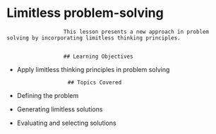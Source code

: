 # Limitless problem-solving


                      This lesson presents a new approach in problem solving by incorporating limitless thinking principles.


                      ## Learning Objectives
- Apply limitless thinking principles in problem solving


                      ## Topics Covered
- Defining the problem
- Generating limitless solutions
- Evaluating and selecting solutions